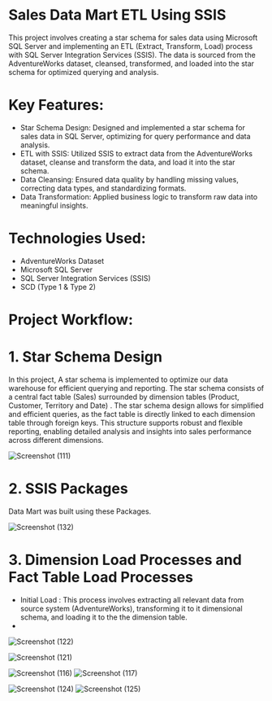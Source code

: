 # Sales Data Mart ETL Using SSIS
 This project involves creating a star schema for sales data using Microsoft SQL Server and implementing an ETL (Extract, Transform, Load) process with SQL Server Integration Services (SSIS). The data is sourced from the AdventureWorks dataset, cleansed, transformed, and loaded into the star schema for optimized querying and analysis.

# Key Features:
 * Star Schema Design: Designed and implemented a star schema for sales data in SQL Server, optimizing for query performance and data analysis.
 * ETL with SSIS: Utilized SSIS to extract data from the AdventureWorks dataset, cleanse and transform the data, and load it into the star schema.
 * Data Cleansing: Ensured data quality by handling missing values, correcting data types, and standardizing formats.
 * Data Transformation: Applied business logic to transform raw data into meaningful insights.

# Technologies Used:
 * AdventureWorks Dataset
 * Microsoft SQL Server
 * SQL Server Integration Services (SSIS)
 * SCD (Type 1 & Type 2)

# Project Workflow:
# 1. Star Schema Design
 In this project, A star schema is implemented to optimize our data warehouse for efficient querying and reporting. The star schema consists of a central fact table (Sales) surrounded by dimension tables (Product, Customer, Territory and Date) .
 The star schema design allows for simplified and efficient queries, as the fact table is directly linked to each dimension table through foreign keys. This structure supports robust and flexible reporting, enabling detailed analysis and insights into sales performance across different dimensions.
 
 ![Screenshot (111)](https://github.com/user-attachments/assets/5d7ca2b3-63b7-4e49-a99d-e40509a409fc)

 # 2. SSIS Packages
  Data Mart was built using these Packages.
  
![Screenshot (132)](https://github.com/user-attachments/assets/7153be76-4769-4c42-91cd-ea6dc30a9980)

# 3. Dimension Load Processes and Fact Table Load Processes
  * Initial Load : This process involves extracting all relevant data from source system (AdventureWorks), transforming it to it dimensional schema, and loading it to the the dimension table.
  * 
![Screenshot (122)](https://github.com/user-attachments/assets/ecb501a0-3830-41bb-9feb-69a7d692d701)

![Screenshot (121)](https://github.com/user-attachments/assets/6f46c678-6f1e-426e-8e49-bff12350c6e9)

![Screenshot (116)](https://github.com/user-attachments/assets/960e4742-3e85-46f0-97c5-85c1c12bfa21)
![Screenshot (117)](https://github.com/user-attachments/assets/47e7c479-21f6-4225-ae57-1f86e4eb63a1)

![Screenshot (124)](https://github.com/user-attachments/assets/8329588e-dbd5-4d19-b69f-2d462ea92648)
![Screenshot (125)](https://github.com/user-attachments/assets/1bde8b61-bc1b-40b6-a238-e175263763a0)


